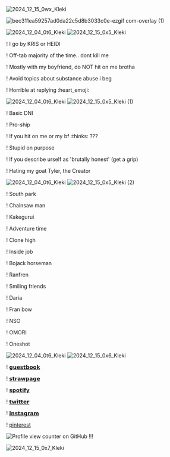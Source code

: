 
![2024_12_15_0wx_Kleki](https://github.com/user-attachments/assets/9c167f98-b3da-4923-b06a-72cbcc232635)

![bec311ea59257ad0da22c5d8b3033c0e-ezgif com-overlay (1)](https://github.com/user-attachments/assets/9abac5cd-245a-49cf-8221-437a22d72c51)

![2024_12_04_0t6_Kleki](https://github.com/user-attachments/assets/12dddc1b-a77c-49dd-b79e-1a1b2ba83157)
![2024_12_15_0x5_Kleki](https://github.com/user-attachments/assets/384da594-cfd7-45db-9a8b-5817f789bab0)



! I go by KRIS or HEIDI 

! Off-tab majority of the time.. dont kill me

! Mostly with my boyfriend, do NOT hit on me brotha

! Avoid topics about substance abuse i beg

! Horrible at replying :heart_emoji: 

![2024_12_04_0t6_Kleki](https://github.com/user-attachments/assets/70e4ca54-0af3-40e7-b41f-2a006fa1a9d6)
![2024_12_15_0x5_Kleki (1)](https://github.com/user-attachments/assets/38744d1f-23af-468e-9223-8700f40356e5)


! Basic DNI

! Pro-ship

! If you hit on me or my bf :thinks: ???

! Stupid on purpose 

! If you describe urself as 'brutally honest' (get a grip)

! Hating my goat Tyler, the Creator

![2024_12_04_0t6_Kleki](https://github.com/user-attachments/assets/12dddc1b-a77c-49dd-b79e-1a1b2ba83157)
![2024_12_15_0x5_Kleki (2)](https://github.com/user-attachments/assets/f3e4515b-e02d-49ea-ba85-16d2c6266b2c)


! South park

! Chainsaw man

! Kakegurui

! Adventure time

! Clone high

! Inside job

! Bojack horseman

! Ranfren

! Smiling friends

! Daria

! Fran bow

! NSO

! OMORI

! Oneshot

![2024_12_04_0t6_Kleki](https://github.com/user-attachments/assets/12dddc1b-a77c-49dd-b79e-1a1b2ba83157)
![2024_12_15_0x6_Kleki](https://github.com/user-attachments/assets/cb40947d-b552-4cc6-8089-c192f94249f3)


! [𝗴𝘂𝗲𝘀𝘁𝗯𝗼𝗼𝗸](https://kriss0mwahh.atabook.org/)

! [𝘀𝘁𝗿𝗮𝘄𝗽𝗮𝗴𝗲](https://kriss0mwahh.straw.page/)

! [𝘀𝗽𝗼𝘁𝗶𝗳𝘆](https://open.spotify.com/user/unt6s436jwrn1wpacted7x9az)

! [𝘁𝘄𝗶𝘁𝘁𝗲𝗿](https://x.com/Kriss0Mwahh)

! [𝗶𝗻𝘀𝘁𝗮𝗴𝗿𝗮𝗺](https://www.instagram.com/kriss0mwahh/)

! [pinterest](https://www.pinterest.com/Kriss0Mwahh/)

![Profile view counter on GitHub](https://komarev.com/ghpvc/?username=kriss0mwahh) !!!

![2024_12_15_0x7_Kleki](https://github.com/user-attachments/assets/f859a5cd-b890-402f-bb41-2e6f886569ef)

